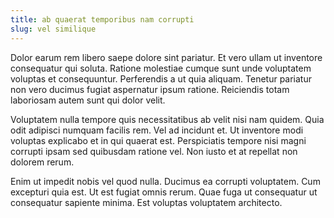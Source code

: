 ```yaml
---
title: ab quaerat temporibus nam corrupti
slug: vel similique
---
```


Dolor earum rem libero saepe dolore sint pariatur. Et vero ullam ut inventore consequatur qui soluta. Ratione molestiae cumque sunt unde voluptatem voluptas et consequuntur. Perferendis a ut quia aliquam. Tenetur pariatur non vero ducimus fugiat aspernatur ipsum ratione. Reiciendis totam laboriosam autem sunt qui dolor velit.

Voluptatem nulla tempore quis necessitatibus ab velit nisi nam quidem. Quia odit adipisci numquam facilis rem. Vel ad incidunt et. Ut inventore modi voluptas explicabo et in qui quaerat est. Perspiciatis tempore nisi magni corrupti ipsam sed quibusdam ratione vel. Non iusto et at repellat non dolorem rerum.

Enim ut impedit nobis vel quod nulla. Ducimus ea corrupti voluptatem. Cum excepturi quia est. Ut est fugiat omnis rerum. Quae fuga ut consequatur ut consequatur sapiente minima. Est voluptas voluptatem architecto.
